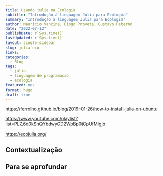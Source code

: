 ```yaml
---
title: Usando julia na Ecologia
subtitle: "Introdução à linguagem Julia para Ecologia"
summary: "Introdução à linguagem Julia para Ecologia"
author: Maurício Vancine, Diogo Provete, Gustavo Paterno
date: "2022-07-12"
publishDate: r`Sys.time()`
lastUpdated: r`Sys.time()`
layout: single-sidebar
slug: julia-eco
links:
categories:
  - Blog
tags:
  - julia
  - linguagem de programacao
  - ecologia
featured: yes
format: hugo
draft: true
---
```




https://ferrolho.github.io/blog/2019-01-26/how-to-install-julia-on-ubuntu

https://www.youtube.com/playlist?list=PL7_6d0kShQYbdwyGD2WpBp0jCpUfMIgjb

https://ecojulia.org/
 



## Contextualização


## Para se aprofundar
